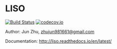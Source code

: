 # LISO

[![Build Status](https://travis-ci.org/zhujun98/liso.svg?branch=master)](https://travis-ci.org/zhujun98/liso)
[![codecov.io](https://codecov.io/github/zhujun98/liso/coverage.svg?branch=master)](https://codecov.io/github/zhujun98/liso?branch=master)

Author: Jun Zhu, zhujun981661@gmail.com

Documentation: http://liso.readthedocs.io/en/latest/
